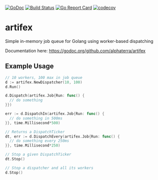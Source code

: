 [![GoDoc](http://godoc.org/github.com/alphaterra/artifex?status.png)](http://godoc.org/github.com/alphaterra/artifex)
[![Build Status](https://travis-ci.org/alphaterra/artifex.svg?branch=master)](https://travis-ci.org/alphaterra/artifex)
[![Go Report Card](https://goreportcard.com/badge/github.com/alphaterra/artifex)](https://goreportcard.com/report/github.com/alphaterra/artifex)
[![codecov](https://codecov.io/gh/alphaterra/artifex/branch/master/graph/badge.svg)](https://codecov.io/gh/alphaterra/artifex)

# artifex

Simple in-memory job queue for Golang using worker-based dispatching

Documentation here: https://godoc.org/github.com/alphaterra/artifex

## Example Usage

```go
// 10 workers, 100 max in job queue
d := artifex.NewDispatcher(10, 100)
d.Run()

d.Dispatch(artifex.Job{Run: func() {
  // do something
}})

err := d.DispatchIn(artifex.Job{Run: func() {
  // do something in 500ms
}}, time.Millisecond*500)

// Returns a DispatchTicker
dt, err := d.DispatchEvery(artifex.Job{Run: func() {
  // do something every 250ms
}}, time.Millisecond*250)

// Stop a given DispatchTicker
dt.Stop()

// Stop a dispatcher and all its workers
d.Stop()
```
